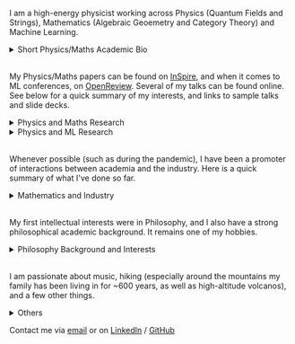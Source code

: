 <!-- Redirected from A Website Builder -->

I am a high-energy physicist working across Physics (Quantum Fields and Strings), Mathematics (Algebraic Geoemetry and Category Theory) and Machine Learning. 


<details>
<summary>Short Physics/Maths Academic Bio </summary>

<br>
  

  
I studied at the University of Zurich/ETHZ (Swiss Federal Institute of Technology), and completed a PhD/DPhil at the Mathematical Institute of the University of Oxford. My MSc advisor was Niklas Beisert, my DPhil supervisor Lionel Mason. I have been affiliated with the Perimeter Institute, Durham University, the University of Edinburgh, DESY Hamburg. I am currently visiting the University of Cambridge.

  


</details>

<br>

My Physics/Maths papers can be found on [InSpire](https://inspirehep.net/authors/1712079), and when it comes to ML conferences, on [OpenReview](https://openreview.net/profile?id=~Andrea_E._V._Ferrari1). Several of my talks can be found online. See below for a quick summary of my interests, and links to sample talks and slide decks.

<details>
<summary>Physics and Maths Research </summary>
  
<br>

  
Broadly speaking, I have been pioneering the following research directions:

- Describe observables of 3d SUSY gauge theories exploting the geometry of vortex and quasi-map moduli spaces. [Sample talk at PI](https://pirsa.org/19030107) and [sample slide deck](talks/Geom_Indices.pdf). 
- Understand 2d chiral CFTs (VOAs) that arise at the boundary of tolopogically twisted 3d QFTs in terms of the vacuum geometry of the 3d theory. [Sample talk at the Simons Center](https://scgp.stonybrook.edu/video_portal/video.php?id=6991) and [sample slide deck](talks/Hyper_VOAs.pdf). 
- Understand generalised symmetries in QFT in terms of higher representation theory, opening up the understanding of their representations. [Sample talk at Oxford](https://www.youtube.com/watch?v=vwkouB69R-M) and [sample slide deck](talks/GenSym_HigherGauge.pdf). 
- Understand the relation between moduli spaces of Berry connections of QFTs/periodic monopoles and generalised cohomology. [Sample talk at ICTP](https://www.youtube.com/watch?v=2VEXMpJmCeo) and [sample slide deck](talks/Berry_GenCoh.pdf).

I am currently working on the following:

- Exploit chiralisation techniques to describe geometrically spaces of conformal blocks of chiral CFTs.
- Exploit chiralisation techniques to understand AdS/CFT holography at minimal string tension. 
- Understand more thoroughly the deep relationship between Berry phases and generalised cohomology. 
- Exploit higher geometry to understand generalised symmetries and their representations. 



</details>



<details>
<summary>Physics and ML Research </summary>
  
<br>



One of the most important tasks in Machine Learning applied to Physics is to fit parameters in a Hamiltonian such that obsreved data is reproduced. However, can one learn not only a Hamiltonian, but also features such as the structure of the space the system is defined on, and the observables that are producing certain correlation functions? 

These questions are fundamental if one wants to automatically discover dualities. I am currently pioneering such approaches. See this [ICLM25]() paper for some first results.
  


</details>

<br>

Whenever possible (such as during the pandemic), I have been a promoter of interactions between academia and the industry. Here is a quick summary of what I've done so far.

<details>
<summary>Mathematics and Industry</summary>

<br>


  
Over the years, I have used maths and ML competences to do work on and advise on risk management, megaproject management, and as I come from a family of builders, construction more generally. Contact me if you'd like to hear more.
  


</details>

<br>

My first intellectual interests were in Philosophy, and I also have a strong philosophical academic background. It remains one of my hobbies.



<details>
<summary>Philosophy Background and Interests</summary>

<br>



I have been passionate about Philosophy, both continental and analytic. I did some Philosophy in my undergrad and completed with distinction an MSt in Philosophy of Physics at the University of Oxford. I wrote essays on epistemology, philosophy of science, and philosophy of physics. I enjoy thinking about how the foundations of mathematics and geometry impact the construction of physical theories. If you are at all curious about this, feel free to contact me.



</details>

<br>

I am passionate about music, hiking (especially around the mountains my family has been living in for ~600 years, as well as high-altitude volcanos), and a few other things.

<details>


<summary>Others </summary>

<br>

I am trying to build a generative model that composes fugues. If you are interested, contact me.

</details>

Contact me via [email](mailto:andrea.e.v.ferrari@gmail.com) or on [LinkedIn](https://www.linkedin.com/in/andreaevferrari/) / [GitHub](https://github.com/andreaevferrari) 
